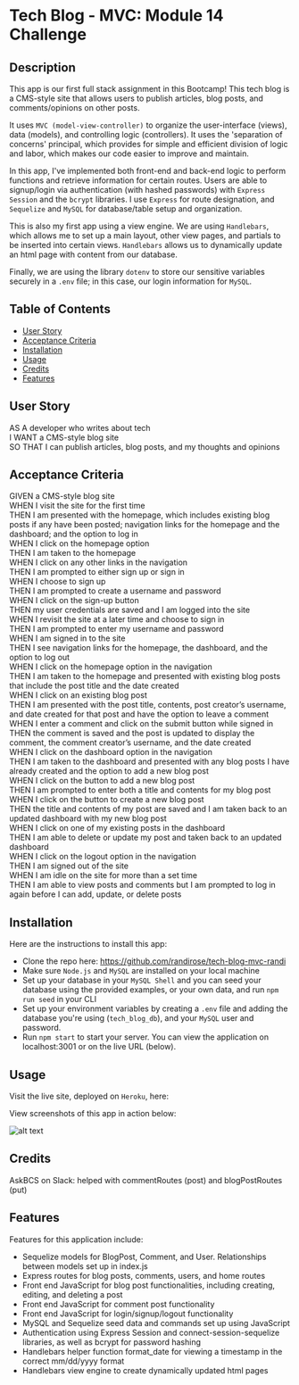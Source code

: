 # Tech Blog - MVC: Module 14 Challenge

## Description

This app is our first full stack assignment in this Bootcamp! This tech blog is a CMS-style site that allows users to publish articles, blog posts, and comments/opinions on other posts.  
  
It uses `MVC (model-view-controller)` to organize the user-interface (views), data (models), and controlling logic (controllers). It uses the 'separation of concerns' principal, which provides for simple and efficient division of logic and labor, which makes our code easier to improve and maintain.  
  
In this app, I've implemented both front-end and back-end logic to perform functions and retrieve information for certain routes. Users are able to signup/login via authentication (with hashed passwords) with `Express Session` and the `bcrypt` libraries. I use `Express` for route designation, and `Sequelize` and `MySQL` for database/table setup and organization.  
  
This is also my first app using a view engine. We are using `Handlebars`, which allows me to set up a main layout, other view pages, and partials to be inserted into certain views. `Handlebars` allows us to dynamically update an html page with content from our database.  
  
Finally, we are using the library `dotenv` to store our sensitive variables securely in a `.env` file; in this case, our login information for `MySQL`.  

## Table of Contents

- [User Story](#user-story)
- [Acceptance Criteria](#acceptance-criteria)
- [Installation](#installation)
- [Usage](#usage)
- [Credits](#credits)
- [Features](#features)

## User Story
AS A developer who writes about tech  
I WANT a CMS-style blog site  
SO THAT I can publish articles, blog posts, and my thoughts and opinions  

## Acceptance Criteria
GIVEN a CMS-style blog site  
WHEN I visit the site for the first time  
THEN I am presented with the homepage, which includes existing blog posts if any have been posted; navigation links for the homepage and the dashboard; and the option to log in  
WHEN I click on the homepage option  
THEN I am taken to the homepage  
WHEN I click on any other links in the navigation  
THEN I am prompted to either sign up or sign in  
WHEN I choose to sign up  
THEN I am prompted to create a username and password  
WHEN I click on the sign-up button  
THEN my user credentials are saved and I am logged into the site  
WHEN I revisit the site at a later time and choose to sign in  
THEN I am prompted to enter my username and password  
WHEN I am signed in to the site  
THEN I see navigation links for the homepage, the dashboard, and the option to log out  
WHEN I click on the homepage option in the navigation  
THEN I am taken to the homepage and presented with existing blog posts that include the post title and the date created  
WHEN I click on an existing blog post  
THEN I am presented with the post title, contents, post creator’s username, and date created for that post and have the option to leave a comment  
WHEN I enter a comment and click on the submit button while signed in  
THEN the comment is saved and the post is updated to display the comment, the comment creator’s username, and the date created  
WHEN I click on the dashboard option in the navigation  
THEN I am taken to the dashboard and presented with any blog posts I have already created and the option to add a new blog post  
WHEN I click on the button to add a new blog post  
THEN I am prompted to enter both a title and contents for my blog post  
WHEN I click on the button to create a new blog post  
THEN the title and contents of my post are saved and I am taken back to an updated dashboard with my new blog post  
WHEN I click on one of my existing posts in the dashboard  
THEN I am able to delete or update my post and taken back to an updated dashboard  
WHEN I click on the logout option in the navigation  
THEN I am signed out of the site  
WHEN I am idle on the site for more than a set time  
THEN I am able to view posts and comments but I am prompted to log in again before I can add, update, or delete posts  

## Installation

Here are the instructions to install this app:  
- Clone the repo here: https://github.com/randirose/tech-blog-mvc-randi  
- Make sure `Node.js` and `MySQL` are installed on your local machine  
- Set up your database in your `MySQL Shell` and you can seed your database using the provided examples, or your own data, and run `npm run seed` in your CLI  
- Set up your environment variables by creating a `.env` file and adding the database you're using (`tech_blog_db`), and your `MySQL` user and password.  
- Run `npm start` to start your server. You can view the application on localhost:3001 or on the live URL (below).  

## Usage

Visit the live site, deployed on `Heroku`, here: 

View screenshots of this app in action below:  

![alt text](assets/images/screenshot.png)


## Credits

AskBCS on Slack: helped with commentRoutes (post) and blogPostRoutes (put)  

## Features

Features for this application include:  
- Sequelize models for BlogPost, Comment, and User. Relationships between models set up in index.js  
- Express routes for blog posts, comments, users, and home routes  
- Front end JavaScript for blog post functionalities, including creating, editing, and deleting a post  
- Front end JavaScript for comment post functionality  
- Front end JavaScript for login/signup/logout functionality  
- MySQL and Sequelize seed data and commands set up using JavaScript  
- Authentication using Express Session and connect-session-sequelize libraries, as well as bcrypt for password hashing  
- Handlebars helper function format_date for viewing a timestamp in the correct mm/dd/yyyy format  
- Handlebars view engine to create dynamically updated html pages
